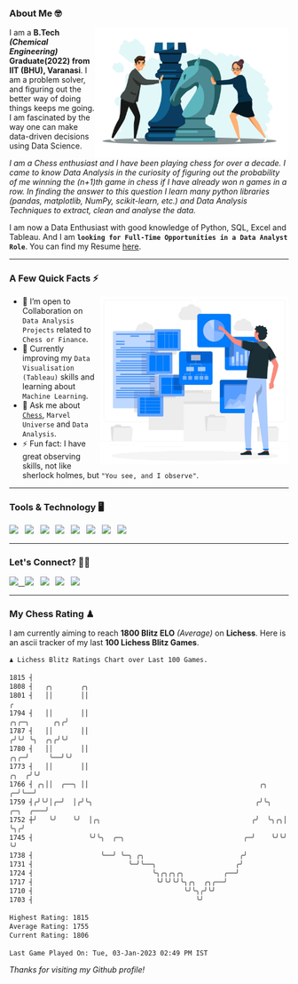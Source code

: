 ### About Me 🤓
<img align="right" alt="Coding" width="350" src="https://github.com/Laxman-Lakhan/Laxman-Lakhan/blob/master/Assets/Chess_Vector.jpg">   

I am a **B.Tech** _**(Chemical Engineering)**_ **Graduate(2022) from IIT (BHU), Varanasi**. I am a problem solver, and figuring out the better way of doing things keeps me going. I am fascinated by the way one can make data-driven decisions using Data Science. 

_I am a Chess enthusiast and I have been playing chess for over a decade. I came to know Data Analysis in the curiosity of figuring out the probability of me winning the (n+1)th game in chess if I have already won n games in a row. In finding the answer to this question I learn many python libraries (pandas, matplotlib, NumPy, scikit-learn, etc.) and Data Analysis Techniques to extract, clean and analyse the data._

I am now a Data Enthusiast with good knowledge of Python, SQL, Excel and Tableau. And I am **`looking for Full-Time Opportunities in a Data Analyst Role`**. You can find my Resume
 [here](https://drive.google.com/file/d/1UIOoogRLj5eGQFQBkuvMmTISZVdl2Ok7/view?usp=sharing).


---

### A Few Quick Facts ⚡️
<img align="right" alt="Coding" width="340" src="https://github.com/Laxman-Lakhan/Laxman-Lakhan/blob/master/Assets/Data_Vector.jpg">   

- 🤝 I’m open to Collaboration on `Data Analysis Projects` related to `Chess or Finance`.
- 📖 Currently improving my `Data Visualisation (Tableau)` skills and learning about `Machine Learning`.
- 💬 Ask me about [`Chess`](https://lichess.org/@/YourKingIsInDanger), `Marvel Universe` and `Data Analysis`.
- ⚡️ Fun fact: I have great observing skills, not like sherlock holmes, but `"You see, and I observe"`.

---
### Tools & Technology 🖥

<img src="https://img.shields.io/badge/Python-white?logo=Python&logoColor=ColorName&style=ShieldStyle" /> &nbsp;
<img src="https://img.shields.io/badge/MySQL-white?logo=MySQL&logoColor=ColorName&style=ShieldStyle" /> &nbsp;
<img src="https://img.shields.io/badge/Tableau-white?logo=Tableau&logoColor=ColorName&style=ShieldStyle" /> &nbsp;
<img src="https://img.shields.io/badge/Excel-white?logo=Microsoft+Excel&logoColor=196F3D&style=ShieldStyle" /> &nbsp;
<img src="https://img.shields.io/badge/Jupyter-white?logo=Jupyter&logoColor=ColorName&style=ShieldStyle" /> &nbsp;
<img src="https://img.shields.io/badge/pandas-white?logo=Pandas&logoColor=000080&style=ShieldStyle" /> &nbsp;
<img src="https://img.shields.io/badge/numpy-white?logo=Numpy&logoColor=85C1E9&style=ShieldStyle" /> &nbsp;
<img src="https://img.shields.io/badge/scikit learn-white?logo=Scikit+Learn&logoColor=ColorName&style=ShieldStyle" /> &nbsp;



---

### Let's Connect? 🫳🏻

<a href="mailto:laxmansingh.lakhan@gmail.com"> <img src="https://img.icons8.com/fluent/48/000000/gmail.png" width="3.5%"/> &nbsp;
[<img src="https://img.icons8.com/color/48/000000/linkedin.png" width="3.5%"/>](https://www.linkedin.com/in/laxman-lakhan/)  &nbsp;
[<img src="https://img.icons8.com/fluent/48/000000/facebook-new.png" width="3.5%"/>](https://www.facebook.com/s.laxmanlakhan/)  &nbsp;
[<img src="https://img.icons8.com/fluent/48/000000/instagram-new.png" width="3.5%"/>](https://www.instagram.com/laxman.lakhan/)  &nbsp;
[<img src="https://img.icons8.com/color/48/000000/twitter.png" width="3.5%"/>](https://twitter.com/laxman__lakhan)  &nbsp;

 ---
  
### My Chess Rating ♟
  
I am currently aiming to reach **1800 Blitz ELO** *(Average)* on **Lichess**. Here is an ascii tracker of my last **100 Lichess Blitz Games**.

  ```
  ♟︎ 𝙻𝚒𝚌𝚑𝚎𝚜𝚜 𝙱𝚕𝚒𝚝𝚣 𝚁𝚊𝚝𝚒𝚗𝚐𝚜 𝙲𝚑𝚊𝚛𝚝 𝚘𝚟𝚎𝚛 𝙻𝚊𝚜𝚝 𝟷00 𝙶𝚊𝚖𝚎𝚜.
  
1815 ┤
1808 ┤   ╭╮       ╭╮
1801 ┤   ││       ││                                                                                    ╭
1794 ┤   ││       ││                                                                      ╭╮╭─╮      ╭╮╭╯
1787 ┤   ││       ││                                                                     ╭╯╰╯ ╰╮  ╭╮╭╯╰╯
1780 ┤   ││       ││                                                                 ╭╮╭─╯     ╰──╯╰╯
1773 ┤   ││       ││                                                            ╭╮  ╭╯╰╯
1766 ┤ ╭╮││  ╭──╮ ││                                           ╭╮             ╭─╯╰──╯
1759 ┤╭╯╰╯│╭─╯  │╭╯╰╮                                         ╭╯╰╮   ╭─╮  ╭───╯
1752 ┼╯   ╰╯    ╰╯  │╭╮                                      ╭╯  ╰╮╭╮│ ╰╮╭╯
1745 ┤              ╰╯╰╮  ╭─╮                              ╭─╯    ╰╯╰╯  ╰╯
1738 ┤                 ╰──╯ ╰─╮ ╭╮                        ╭╯
1731 ┤                        ╰─╯╰──╮                    ╭╯
1724 ┤                              ╰╮╭╮╭╮╭╮          ╭──╯
1717 ┤                               ╰╯╰╯╰╯╰╮╭╮  ╭╮╭──╯
1710 ┤                                      ╰╯╰╮╭╯╰╯
1703 ┤                                         ╰╯ 

Highest Rating: 1815
Average Rating: 1755
Current Rating: 1806 

Last Game Played On: Tue, 03-Jan-2023 02:49 PM IST
  ```
  
  
*Thanks for visiting my Github profile!*
